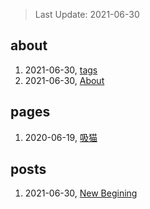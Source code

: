 > Last Update: 2021-06-30

## about
1. 2021-06-30, [tags](about/tags.md)
1. 2021-06-30, [About](about/me.md)
## pages
1. 2020-06-19, [吸猫](pages/吸猫.md)
## posts
1. 2021-06-30, [New Begining](posts/bookmarks.md)